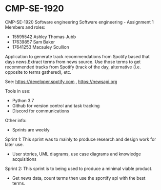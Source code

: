 # CMP-SE-1920
CMP-SE-1920 Software engineering
Software engineering - Assignment 1 Members and roles:
  - 15595542 Ashley Thomas Jubb     
  - 17639857 Sam Baker
  - 17641253 Macauley Scullion

Application to generate track recommendations from Spotify based that days news.Extract terms from news source. Use those terms to get recommended tracks from Spotify (track of the day, alternative (i.e. opposite to terms gathered), etc.

See: https://developer.spotify.com , https://newsapi.org

Tools in use:
  - Python 3.7
  - Github for version control and task tracking
  - Discord for communications

Other info:
  - Sprints are weekly


Sprint 1: This sprint was to mainly to produce research and design work for later use.
  - User stories, UML diagrams, use case diagrams and knowledge acquisitions 

Sprint 2: This sprint is to being used to produce a minimal viable product.
  - Get news data, count terms then use the sportify api with the best terms. 
